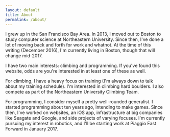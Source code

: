 ```yaml
---
layout: default
title: About
permalink: /about/
---
```

I grew up in the San Francisco Bay Area. In 2013, I moved out to Boston to study computer science at Northeastern University. Since then, I've done a lot of moving back and forth for work and whatnot. At the time of this writing (December 2016), I'm currently living in Boston, though that will change mid-2017.

I have two main interests: climbing and programming. If you've found this website, odds are you're interested in at least one of these as well.

For climbing, I have a heavy focus on training (I'm always down to talk about my training schedule). I'm interested in climbing hard boulders. I also compete as part of the Northeastern University Climbing Team.

For programming, I consider myself a pretty well-rounded generalist. I started programming about ten years ago, intending to make games. Since then, I've worked on websites, an iOS app, infrastructure at big companies like Seagate and Google, and side projects of varying focuses. I'm currently pursuing my interest in robotics, and I'll be starting work at Piaggio Fast Forward in January 2017.
